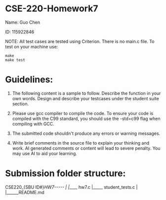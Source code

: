 # CSE-220-Homework7
Name: Guo Chen

ID: 115922846

NOTE: All test cases are tested using Criterion. There is no main.c file. To test on your machine use:

    make 
    make test

# Guidelines:

1. The following content is a sample to follow. Describe the function in your own words. Design and describe your testcases under the student suite section.

2. Please use gcc compiler to compile the code. To ensure your code is compiled with the C99 standard, you should use the -std=c99 flag when compiling with GCC.

3. The submitted code shouldn't produce any errors or warning messages.

4. Write brief comments in the source file to explain your thinking and work. AI generated comments or content will lead to severe penalty. You may use AI to aid your learning.

# Submission folder structure:


CSE220_{SBU ID#}_HW7-----
|
|_____ hw7.c
|_____ student_tests.c
|
|______README.md
